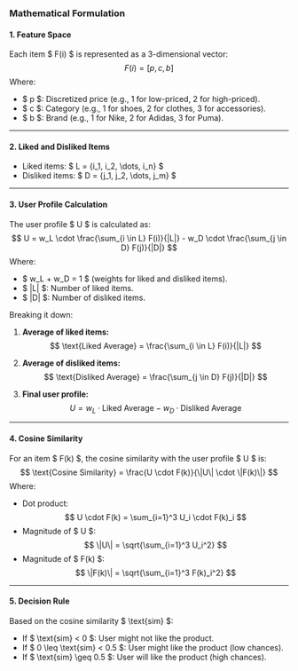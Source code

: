 ### **Mathematical Formulation**

#### **1. Feature Space**
Each item $ F(i) $ is represented as a 3-dimensional vector:
$$
F(i) = [p, c, b]
$$
Where:
- $ p $: Discretized price (e.g., $1$ for low-priced, $2$ for high-priced).
- $ c $: Category (e.g., $1$ for shoes, $2$ for clothes, $3$ for accessories).
- $ b $: Brand (e.g., $1$ for Nike, $2$ for Adidas, $3$ for Puma).

---

#### **2. Liked and Disliked Items**
- Liked items: $ L = \{i_1, i_2, \dots, i_n\} $
- Disliked items: $ D = \{j_1, j_2, \dots, j_m\} $

---

#### **3. User Profile Calculation**
The user profile $ U $ is calculated as:
$$
U = w_L \cdot \frac{\sum_{i \in L} F(i)}{|L|} - w_D \cdot \frac{\sum_{j \in D} F(j)}{|D|}
$$
Where:
- $ w_L + w_D = 1 $ (weights for liked and disliked items).
- $ |L| $: Number of liked items.
- $ |D| $: Number of disliked items.

Breaking it down:
1. **Average of liked items:**
   $$
   \text{Liked Average} = \frac{\sum_{i \in L} F(i)}{|L|}
   $$

2. **Average of disliked items:**
   $$
   \text{Disliked Average} = \frac{\sum_{j \in D} F(j)}{|D|}
   $$

3. **Final user profile:**
   $$
   U = w_L \cdot \text{Liked Average} - w_D \cdot \text{Disliked Average}
   $$

---

#### **4. Cosine Similarity**
For an item $ F(k) $, the cosine similarity with the user profile $ U $ is:
$$
\text{Cosine Similarity} = \frac{U \cdot F(k)}{\|U\| \cdot \|F(k)\|}
$$
Where:
- Dot product:
  $$
  U \cdot F(k) = \sum_{i=1}^3 U_i \cdot F(k)_i
  $$
- Magnitude of $ U $:
  $$
  \|U\| = \sqrt{\sum_{i=1}^3 U_i^2}
  $$
- Magnitude of $ F(k) $:
  $$
  \|F(k)\| = \sqrt{\sum_{i=1}^3 F(k)_i^2}
  $$

---

#### **5. Decision Rule**
Based on the cosine similarity $ \text{sim} $:
- If $ \text{sim} < 0 $: User might not like the product.
- If $ 0 \leq \text{sim} < 0.5 $: User might like the product (low chances).
- If $ \text{sim} \geq 0.5 $: User will like the product (high chances).
